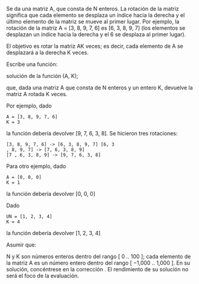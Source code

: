 Se da una matriz A, que consta de N enteros. La rotación de la matriz significa que cada elemento se desplaza un índice hacia la derecha y el último elemento de la matriz se mueve al primer lugar. Por ejemplo, la rotación de la matriz A = [3, 8, 9, 7, 6] es [6, 3, 8, 9, 7] (los elementos se desplazan un índice hacia la derecha y el 6 se desplaza al primer lugar).

El objetivo es rotar la matriz AK veces; es decir, cada elemento de A se desplazará a la derecha K veces.

Escribe una función:

solución de la función (A, K);

que, dada una matriz A que consta de N enteros y un entero K, devuelve la matriz A rotada K veces.

Por ejemplo, dado

    A = [3, 8, 9, 7, 6] 
    K = 3
la función debería devolver [9, 7, 6, 3, 8]. Se hicieron tres rotaciones:

    [3, 8, 9, 7, 6] -> [6, 3, 8, 9, 7] [6, 3 
    , 8, 9, 7] -> [7, 6, 3, 8, 9] 
    [7 , 6, 3, 8, 9] -> [9, 7, 6, 3, 8]
Para otro ejemplo, dado

    A = [0, 0, 0] 
    K = 1
la función debería devolver [0, 0, 0]

Dado

    UN = [1, 2, 3, 4] 
    K = 4
la función debería devolver [1, 2, 3, 4]

Asumir que:

N y K son números enteros dentro del rango [ 0 .. 100 ];
cada elemento de la matriz A es un número entero dentro del rango [ −1,000 .. 1,000 ].
En su solución, concéntrese en la corrección . El rendimiento de su solución no será el foco de la evaluación.